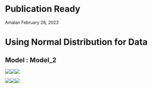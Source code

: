 Publication Ready
================
Amalan
February 28, 2023

# Using Normal Distribution for Data

## Model : Model_2

![](C:\Work\PhD\SIMULA~1\RS_VS_~1\POISSO~1\TWO_VA~1\NORMAL~1\PUBLIC~1\Model_2\PUBLIC~1/figure-gfm/Identical%20r0%20Plots-1.png)<!-- -->![](C:\Work\PhD\SIMULA~1\RS_VS_~1\POISSO~1\TWO_VA~1\NORMAL~1\PUBLIC~1\Model_2\PUBLIC~1/figure-gfm/Identical%20r0%20Plots-2.png)<!-- -->![](C:\Work\PhD\SIMULA~1\RS_VS_~1\POISSO~1\TWO_VA~1\NORMAL~1\PUBLIC~1\Model_2\PUBLIC~1/figure-gfm/Identical%20r0%20Plots-3.png)<!-- -->

![](C:\Work\PhD\SIMULA~1\RS_VS_~1\POISSO~1\TWO_VA~1\NORMAL~1\PUBLIC~1\Model_2\PUBLIC~1/figure-gfm/All%20Plots-1.png)<!-- -->![](C:\Work\PhD\SIMULA~1\RS_VS_~1\POISSO~1\TWO_VA~1\NORMAL~1\PUBLIC~1\Model_2\PUBLIC~1/figure-gfm/All%20Plots-2.png)<!-- -->![](C:\Work\PhD\SIMULA~1\RS_VS_~1\POISSO~1\TWO_VA~1\NORMAL~1\PUBLIC~1\Model_2\PUBLIC~1/figure-gfm/All%20Plots-3.png)<!-- -->
